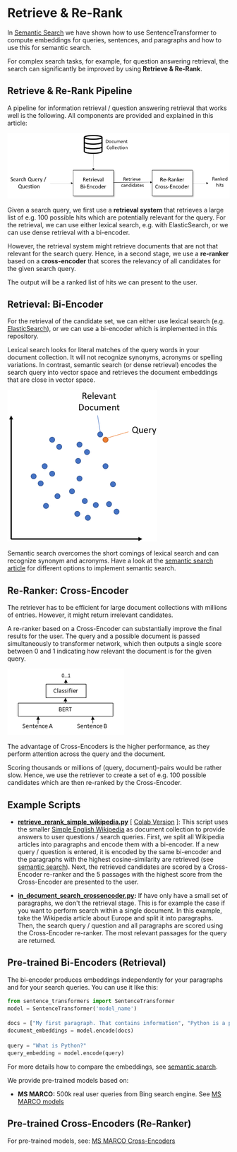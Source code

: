 # Retrieve & Re-Rank
In [Semantic Search](../semantic-search/README.md) we have shown how to use SentenceTransformer to compute embeddings for queries, sentences, and paragraphs and how to use this for semantic search. 

For complex search tasks, for example, for question answering retrieval, the search can significantly be improved by using **Retrieve & Re-Rank**.

## Retrieve & Re-Rank Pipeline

A pipeline for information retrieval / question answering retrieval that works well is the following. All components are provided and explained in this article:

![InformationRetrieval](https://raw.githubusercontent.com/UKPLab/sentence-transformers/master/docs/img/InformationRetrieval.png)

Given a search query, we first use a **retrieval system** that retrieves a large list of e.g. 100 possible hits which are potentially relevant for the query. For the retrieval, we can use either lexical search, e.g. with ElasticSearch, or we can use dense retrieval with a bi-encoder. 

However, the retrieval system might retrieve documents that are not that relevant for the search query. Hence, in a second stage, we use a **re-ranker** based on a **cross-encoder** that scores the relevancy of all candidates for the given search query. 

The output will be a ranked list of hits we can present to the user.

## Retrieval: Bi-Encoder
For the retrieval of the candidate set, we can either use lexical search (e.g. [ElasticSearch](https://www.elastic.co/elasticsearch/)), or we can use a bi-encoder which is implemented in this repository.

Lexical search looks for literal matches of the query words in your document collection. It will not recognize synonyms, acronyms or spelling variations. In contrast, semantic search (or dense retrieval) encodes the search query into vector space and retrieves the document embeddings that are close in vector space. 

![SemanticSearch](https://raw.githubusercontent.com/UKPLab/sentence-transformers/master/docs/img/SemanticSearch.png)

Semantic search overcomes the short comings of lexical search and can recognize synonym and acronyms. Have a look at the [semantic search article](../semantic-search/README.md)  for different options to implement semantic search.


## Re-Ranker: Cross-Encoder

The retriever has to be efficient for large document collections with millions of entries. However, it might return irrelevant candidates.

A re-ranker based on a Cross-Encoder can substantially improve the final results for the user. The query and a possible document is passed simultaneously to transformer network, which then outputs a single score between 0 and 1 indicating how relevant the document is for the given query. 

![CrossEncoder](https://raw.githubusercontent.com/UKPLab/sentence-transformers/master/docs/img/CrossEncoder.png)

The advantage of Cross-Encoders is the higher performance, as they perform attention across the query and the document. 

Scoring thousands or millions of (query, document)-pairs would be rather slow. Hence, we use the retriever to create a set of e.g. 100 possible candidates which are then re-ranked by the Cross-Encoder.

## Example Scripts

* **[retrieve_rerank_simple_wikipedia.py](retrieve_rerank_simple_wikipedia.py)** [ [Colab Version](https://colab.research.google.com/drive/1l6stpYdRMmeDBK_vw0L5NitdiAuhdsAr?usp=sharing) ]: This script uses the smaller [Simple English Wikipedia](https://simple.wikipedia.org/wiki/Main_Page) as document collection to provide answers to user questions / search queries. First, we split all Wikipedia articles into paragraphs and encode them with a bi-encoder. If a new query / question is entered, it is encoded by the same bi-encoder and the paragraphs with the highest cosine-similarity are retrieved (see [semantic search](../semantic-search/README.md)). Next, the retrieved candidates are scored by a Cross-Encoder re-ranker and the 5 passages with the highest score from the Cross-Encoder are presented to the user.
- **[in_document_search_crossencoder.py](in_document_search_crossencoder.py):** If have only have a small set of paragraphs, we don't the retrieval stage. This is for example the case if you want to perform search within a single document. In this example, take the Wikipedia article about Europe and split it into paragraphs. Then, the search query / question and all paragraphs are scored using the Cross-Encoder re-ranker. The most relevant passages for the query are returned.


## Pre-trained Bi-Encoders (Retrieval)

The bi-encoder produces embeddings independently for your paragraphs and for your search queries. You can use it like this:

```python
from sentence_transformers import SentenceTransformer
model = SentenceTransformer('model_name')

docs = ["My first paragraph. That contains information", "Python is a programming language."]
document_embeddings = model.encode(docs)

query = "What is Python?"
query_embedding = model.encode(query)
```

For more details how to compare the embeddings, see [semantic search](../semantic-search/README.md).

We provide pre-trained models based on:
- **MS MARCO:** 500k real user queries from Bing search engine. See [MS MARCO models](https://www.sbert.net/docs/pretrained-models/msmarco-v3.html) 

## Pre-trained Cross-Encoders (Re-Ranker)


For pre-trained models, see: [MS MARCO Cross-Encoders](https://www.sbert.net/docs/pretrained-models/ce-msmarco.html)